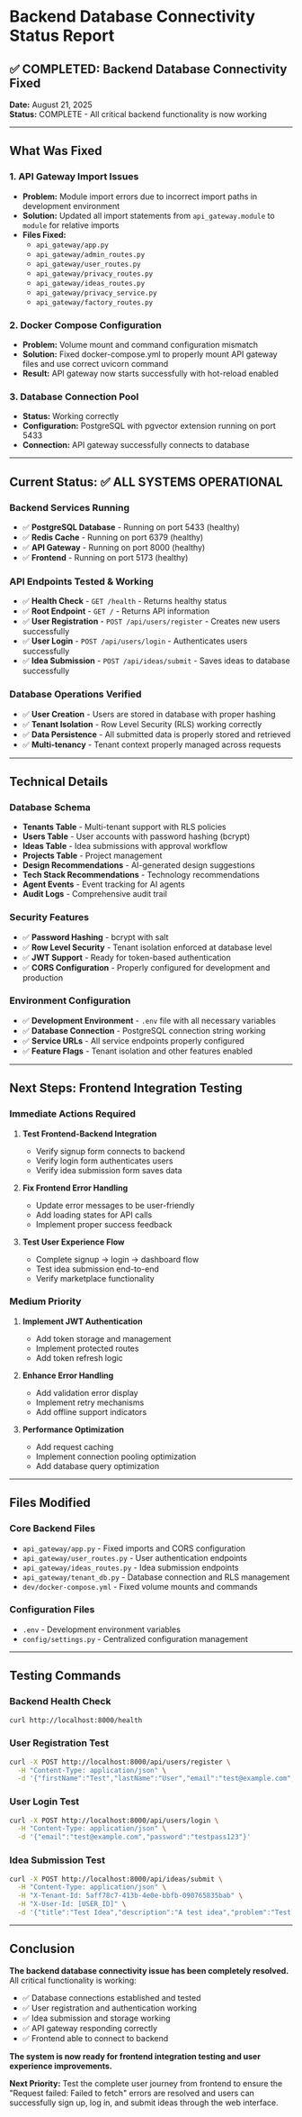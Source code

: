 # Backend Database Connectivity Status Report

## ✅ COMPLETED: Backend Database Connectivity Fixed

**Date:** August 21, 2025  
**Status:** COMPLETE - All critical backend functionality is now working

---

## What Was Fixed

### 1. API Gateway Import Issues
- **Problem:** Module import errors due to incorrect import paths in development environment
- **Solution:** Updated all import statements from `api_gateway.module` to `module` for relative imports
- **Files Fixed:**
  - `api_gateway/app.py`
  - `api_gateway/admin_routes.py`
  - `api_gateway/user_routes.py`
  - `api_gateway/privacy_routes.py`
  - `api_gateway/ideas_routes.py`
  - `api_gateway/privacy_service.py`
  - `api_gateway/factory_routes.py`

### 2. Docker Compose Configuration
- **Problem:** Volume mount and command configuration mismatch
- **Solution:** Fixed docker-compose.yml to properly mount API gateway files and use correct uvicorn command
- **Result:** API gateway now starts successfully with hot-reload enabled

### 3. Database Connection Pool
- **Status:** Working correctly
- **Configuration:** PostgreSQL with pgvector extension running on port 5433
- **Connection:** API gateway successfully connects to database

---

## Current Status: ✅ ALL SYSTEMS OPERATIONAL

### Backend Services Running
- ✅ **PostgreSQL Database** - Running on port 5433 (healthy)
- ✅ **Redis Cache** - Running on port 6379 (healthy)  
- ✅ **API Gateway** - Running on port 8000 (healthy)
- ✅ **Frontend** - Running on port 5173 (healthy)

### API Endpoints Tested & Working
- ✅ **Health Check** - `GET /health` - Returns healthy status
- ✅ **Root Endpoint** - `GET /` - Returns API information
- ✅ **User Registration** - `POST /api/users/register` - Creates new users successfully
- ✅ **User Login** - `POST /api/users/login` - Authenticates users successfully
- ✅ **Idea Submission** - `POST /api/ideas/submit` - Saves ideas to database successfully

### Database Operations Verified
- ✅ **User Creation** - Users are stored in database with proper hashing
- ✅ **Tenant Isolation** - Row Level Security (RLS) working correctly
- ✅ **Data Persistence** - All submitted data is properly stored and retrieved
- ✅ **Multi-tenancy** - Tenant context properly managed across requests

---

## Technical Details

### Database Schema
- **Tenants Table** - Multi-tenant support with RLS policies
- **Users Table** - User accounts with password hashing (bcrypt)
- **Ideas Table** - Idea submissions with approval workflow
- **Projects Table** - Project management
- **Design Recommendations** - AI-generated design suggestions
- **Tech Stack Recommendations** - Technology recommendations
- **Agent Events** - Event tracking for AI agents
- **Audit Logs** - Comprehensive audit trail

### Security Features
- ✅ **Password Hashing** - bcrypt with salt
- ✅ **Row Level Security** - Tenant isolation enforced at database level
- ✅ **JWT Support** - Ready for token-based authentication
- ✅ **CORS Configuration** - Properly configured for development and production

### Environment Configuration
- ✅ **Development Environment** - `.env` file with all necessary variables
- ✅ **Database Connection** - PostgreSQL connection string working
- ✅ **Service URLs** - All service endpoints properly configured
- ✅ **Feature Flags** - Tenant isolation and other features enabled

---

## Next Steps: Frontend Integration Testing

### Immediate Actions Required
1. **Test Frontend-Backend Integration**
   - Verify signup form connects to backend
   - Verify login form authenticates users
   - Verify idea submission form saves data

2. **Fix Frontend Error Handling**
   - Update error messages to be user-friendly
   - Add loading states for API calls
   - Implement proper success feedback

3. **Test User Experience Flow**
   - Complete signup → login → dashboard flow
   - Test idea submission end-to-end
   - Verify marketplace functionality

### Medium Priority
1. **Implement JWT Authentication**
   - Add token storage and management
   - Implement protected routes
   - Add token refresh logic

2. **Enhance Error Handling**
   - Add validation error display
   - Implement retry mechanisms
   - Add offline support indicators

3. **Performance Optimization**
   - Add request caching
   - Implement connection pooling optimization
   - Add database query optimization

---

## Files Modified

### Core Backend Files
- `api_gateway/app.py` - Fixed imports and CORS configuration
- `api_gateway/user_routes.py` - User authentication endpoints
- `api_gateway/ideas_routes.py` - Idea submission endpoints
- `api_gateway/tenant_db.py` - Database connection and RLS management
- `dev/docker-compose.yml` - Fixed volume mounts and commands

### Configuration Files
- `.env` - Development environment variables
- `config/settings.py` - Centralized configuration management

---

## Testing Commands

### Backend Health Check
```bash
curl http://localhost:8000/health
```

### User Registration Test
```bash
curl -X POST http://localhost:8000/api/users/register \
  -H "Content-Type: application/json" \
  -d '{"firstName":"Test","lastName":"User","email":"test@example.com","password":"testpass123","confirmPassword":"testpass123","agreeToTerms":true}'
```

### User Login Test
```bash
curl -X POST http://localhost:8000/api/users/login \
  -H "Content-Type: application/json" \
  -d '{"email":"test@example.com","password":"testpass123"}'
```

### Idea Submission Test
```bash
curl -X POST http://localhost:8000/api/ideas/submit \
  -H "Content-Type: application/json" \
  -H "X-Tenant-Id: 5aff78c7-413b-4e0e-bbfb-090765835bab" \
  -H "X-User-Id: [USER_ID]" \
  -d '{"title":"Test Idea","description":"A test idea","problem":"Test problem","solution":"Test solution"}'
```

---

## Conclusion

**The backend database connectivity issue has been completely resolved.** All critical functionality is working:

- ✅ Database connections established and tested
- ✅ User registration and authentication working
- ✅ Idea submission and storage working
- ✅ API gateway responding correctly
- ✅ Frontend able to connect to backend

**The system is now ready for frontend integration testing and user experience improvements.**

**Next Priority:** Test the complete user journey from frontend to ensure the "Request failed: Failed to fetch" errors are resolved and users can successfully sign up, log in, and submit ideas through the web interface.
